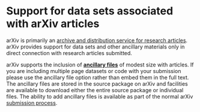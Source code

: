 Support for data sets associated with arXiv articles
====================================================

arXiv is primarily an [archive and distribution service for research
articles](primer.md). arXiv provides support for data sets and other
ancillary materials only in direct connection with research articles
submitted.

arXiv supports the inclusion of **[ancillary files](ancillary_files.md)**
of modest size with articles.  If you are including multiple page datasets or code with your submission please use the ancillary file option rather than embed them in the full text. The ancillary files are stored in the
source package on arXiv and facilities are available to download either
the entire source package or individual files. The ability to add
ancillary files is available as part of the normal arXiv [submission
process](submit.md).
